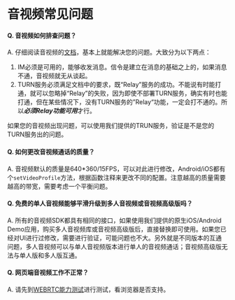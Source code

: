 # 音视频常见问题

#### Q. 音视频如何排查问题？
A. 仔细阅读音视频的[文档](../webrtc/README.md)，基本上就能解决您的问题。大致分为以下两点：
1. IM必须是可用的，能够收发消息。信令是建立在消息的基础之上的，如果消息不通，音视频就无从谈起。
2. TURN服务必须满足文档中的要求，既“Relay”服务的成功。不能说有时能打通，就可以忽略掉“Relay”的失败，因为即使不部署TURN服务，确实有时也能打通，但在某些情况下，没有TURN服务的”Relay“功能，一定会打不通的。所以***必须Relay功能可用***才行。

如果您的音视频出现问题，可以使用我们提供的TRUN服务，验证是不是您的TURN服务出的问题。

#### Q. 如何更改音视频通话的质量？
A. 音视频默认的质量是640*360/15FPS，可以对此进行修改，Android/iOS都有个```setVideoProfile```方法，根据函数注释来更改不同的配置。注意越高的质量需要越高的带宽，需要考虑一个平衡问题。

#### Q. 免费的单人音视频能够平滑升级到多人音视频或音视频高级版吗？
A. 所有的音视频SDK都具有相同的接口，如果使用我们提供的原生iOS/Android Demo应用，购买多人音视频库或音视频高级版后，直接替换即可使用。如果您已经对UI进行过修改，需要进行验证，可能问题也不大。另外就是不同版本的互通问题，多人音视频可以与单人音视频版本进行单人的音视频通话；音视频高级版无法与单人版和多人版互通。

#### Q. 网页端音视频工作不正常？
A. 请先到[WEBRTC能力测试](https://www.qcloudtrtc.com/webrtc-samples/abilitytest/index.html)进行测试，看浏览器是否支持。
